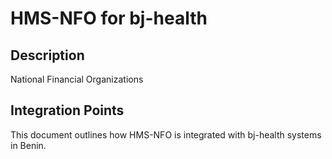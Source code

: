# HMS-NFO for bj-health

## Description

National Financial Organizations

## Integration Points

This document outlines how HMS-NFO is integrated with bj-health systems in Benin.

